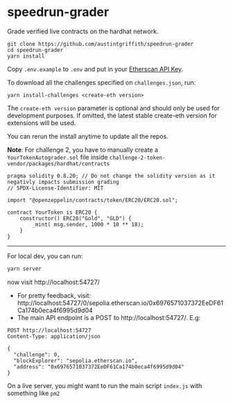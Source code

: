# speedrun-grader

Grade verified live contracts on the hardhat network.

```
git clone https://github.com/austintgriffith/speedrun-grader
cd speedrun-grader
yarn install
```

Copy `.env.example` to `.env` and put in your [Etherscan API Key](https://etherscan.io/apis).

To download all the challenges specified on `challenges.json`, run:

```
yarn install-challenges <create-eth version>
```

The `create-eth version` parameter is optional and should only be used for development purposes. If omitted, the latest stable create-eth version for extensions will be used.

You can rerun the install anytime to update all the repos.

**Note**: For challenge 2, you have to manually create a `YourTokenAutograder.sol` file inside `challenge-2-token-vendor/packages/hardhat/contracts`

```solidity
pragma solidity 0.8.20; // Do not change the solidity version as it negativly impacts submission grading
// SPDX-License-Identifier: MIT

import "@openzeppelin/contracts/token/ERC20/ERC20.sol";

contract YourToken is ERC20 {
    constructor() ERC20("Gold", "GLD") {
        _mint( msg.sender, 1000 * 10 ** 18);
    }
}

```

---

For local dev, you can run:

```bash
yarn server
```

now visit http://localhost:54727/

- For pretty feedback, visit: http://localhost:54727/0/sepolia.etherscan.io/0x6976571037372EeDF61Ca174b0eca4f6995d9d04
- The main API endpoint is a POST to http://localhost:54727/. E.g:

```
POST http://localhost:54727
Content-Type: application/json

{
  "challenge": 0,
  "blockExplorer": "sepolia.etherscan.io",
  "address": "0x6976571037372EeDF61Ca174b0eca4f6995d9d04"
}
```

On a live server, you might want to run the main script `index.js` with something like `pm2`
